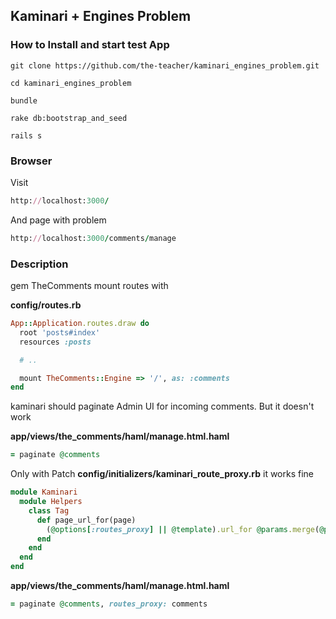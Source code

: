 ## Kaminari + Engines Problem

### How to Install and start test App

```
git clone https://github.com/the-teacher/kaminari_engines_problem.git

cd kaminari_engines_problem

bundle

rake db:bootstrap_and_seed

rails s
```

### Browser

Visit 

```ruby
http://localhost:3000/
```

And page with problem

```ruby
http://localhost:3000/comments/manage
```

### Description

gem TheComments mount routes with

**config/routes.rb**

```ruby
App::Application.routes.draw do
  root 'posts#index'
  resources :posts

  # ..

  mount TheComments::Engine => '/', as: :comments
end
```

kaminari should paginate Admin UI for incoming comments. But it doesn't work

**app/views/the_comments/haml/manage.html.haml**

```ruby
= paginate @comments
```

Only with Patch **config/initializers/kaminari_route_proxy.rb** it works fine

```ruby
module Kaminari
  module Helpers
    class Tag
      def page_url_for(page)
        (@options[:routes_proxy] || @template).url_for @params.merge(@param_name => (page <= 1 ? nil : page))
      end
    end
  end
end
```

**app/views/the_comments/haml/manage.html.haml**

```ruby
= paginate @comments, routes_proxy: comments
```